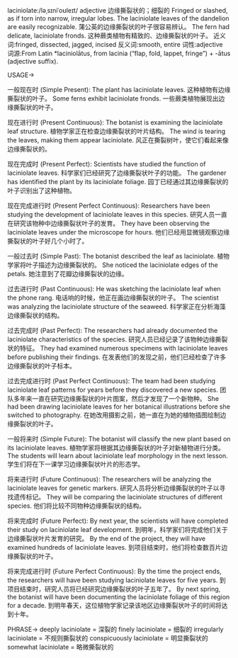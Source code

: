laciniolate:/ləˌsɪniˈoʊleɪt/
adjective
边缘撕裂状的；细裂的
Fringed or slashed, as if torn into narrow, irregular lobes.
The laciniolate leaves of the dandelion are easily recognizable. 蒲公英的边缘撕裂状的叶子很容易辨认。
The fern had delicate, laciniolate fronds.  这种蕨类植物有精致的、边缘撕裂状的叶子。
近义词:fringed, dissected, jagged, incised
反义词:smooth, entire
词性:adjective
词源:From Latin *laciniolātus, from lacinia (“flap, fold, lappet, fringe”) + -ātus (adjective suffix).

USAGE->

一般现在时 (Simple Present):
The plant has laciniolate leaves. 这种植物有边缘撕裂状的叶子。
Some ferns exhibit laciniolate fronds.  一些蕨类植物展现出边缘撕裂状的叶子。

现在进行时 (Present Continuous):
The botanist is examining the laciniolate leaf structure.  植物学家正在检查边缘撕裂状的叶片结构。
The wind is tearing the leaves, making them appear laciniolate.  风正在撕裂树叶，使它们看起来像边缘撕裂状的。

现在完成时 (Present Perfect):
Scientists have studied the function of laciniolate leaves. 科学家们已经研究了边缘撕裂状叶子的功能。
The gardener has identified the plant by its laciniolate foliage. 园丁已经通过其边缘撕裂状的叶子识别出了这种植物。

现在完成进行时 (Present Perfect Continuous):
Researchers have been studying the development of laciniolate leaves in this species. 研究人员一直在研究该物种中边缘撕裂状叶子的发育。
They have been observing the laciniolate leaves under the microscope for hours. 他们已经用显微镜观察边缘撕裂状的叶子好几个小时了。


一般过去时 (Simple Past):
The botanist described the leaf as laciniolate. 植物学家将叶子描述为边缘撕裂状的。
She noticed the laciniolate edges of the petals. 她注意到了花瓣边缘撕裂状的边缘。

过去进行时 (Past Continuous):
He was sketching the laciniolate leaf when the phone rang.  电话响的时候，他正在画边缘撕裂状的叶子。
The scientist was analyzing the laciniolate structure of the seaweed.  科学家正在分析海藻边缘撕裂状的结构。


过去完成时 (Past Perfect):
The researchers had already documented the laciniolate characteristics of the species. 研究人员已经记录了该物种边缘撕裂状的特征。
They had examined numerous specimens with laciniolate leaves before publishing their findings. 在发表他们的发现之前，他们已经检查了许多边缘撕裂状的叶子标本。

过去完成进行时 (Past Perfect Continuous):
The team had been studying laciniolate leaf patterns for years before they discovered a new species.  团队多年来一直在研究边缘撕裂状的叶片图案，然后才发现了一个新物种。
She had been drawing laciniolate leaves for her botanical illustrations before she switched to photography.  在她改用摄影之前，她一直在为她的植物插图绘制边缘撕裂状的叶子。


一般将来时 (Simple Future):
The botanist will classify the new plant based on its laciniolate leaves. 植物学家将根据其边缘撕裂状的叶子对新植物进行分类。
The students will learn about laciniolate leaf morphology in the next lesson.  学生们将在下一课学习边缘撕裂状叶片的形态学。

将来进行时 (Future Continuous):
The researchers will be analyzing the laciniolate leaves for genetic markers.  研究人员将分析边缘撕裂状的叶子以寻找遗传标记。
They will be comparing the laciniolate structures of different species.  他们将比较不同物种边缘撕裂状的结构。


将来完成时 (Future Perfect):
By next year, the scientists will have completed their study on laciniolate leaf development. 到明年，科学家们将完成他们关于边缘撕裂状叶片发育的研究。
By the end of the project, they will have examined hundreds of laciniolate leaves. 到项目结束时，他们将检查数百片边缘撕裂状的叶子。

将来完成进行时 (Future Perfect Continuous):
By the time the project ends, the researchers will have been studying laciniolate leaves for five years. 到项目结束时，研究人员将已经研究边缘撕裂状的叶子五年了。
By next spring, the botanist will have been documenting the laciniolate foliage of this region for a decade. 到明年春天，这位植物学家记录该地区边缘撕裂状叶子的时间将达到十年。


PHRASE->
deeply laciniolate = 深裂的
finely laciniolate = 细裂的
irregularly laciniolate = 不规则撕裂状的
conspicuously laciniolate = 明显撕裂状的
somewhat laciniolate = 略微撕裂状的


